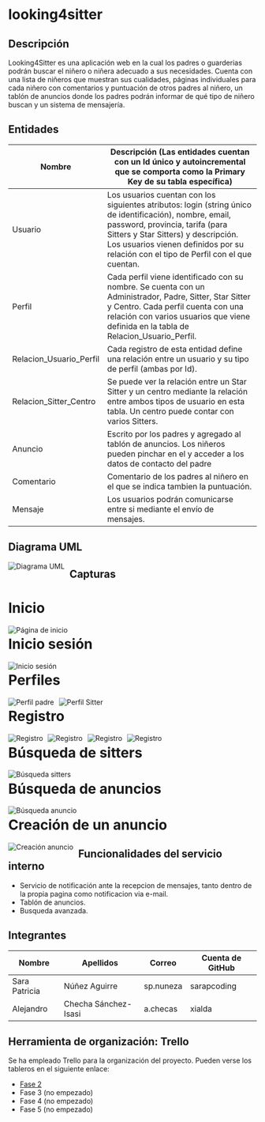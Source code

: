 # looking4sitter

## Descripción
Looking4Sitter es una aplicación web en la cual los padres o guarderias podrán buscar el niñero o niñera adecuado a sus necesidades. Cuenta con una lista de niñeros que muestran sus cualidades, páginas individuales para cada niñero con comentarios y puntuación de otros padres al niñero, un tablón de anuncios donde los padres podrán informar de qué tipo de niñero buscan y un sistema de mensajería.

## Entidades

Nombre | Descripción (Las entidades cuentan con un Id único y autoincremental que se comporta como la Primary Key de su tabla específica)
------- | -------
Usuario | Los usuarios cuentan con los siguientes atributos: login (string único de identificación), nombre, email, password, provincia, tarifa (para Sitters y Star Sitters) y descripción. Los usuarios vienen definidos por su relación con el tipo de Perfil con el que cuentan.
Perfil | Cada perfil viene identificado con su nombre. Se cuenta con un Administrador, Padre, Sitter, Star Sitter y Centro. Cada perfil cuenta con una relación con varios usuarios que viene definida en la tabla de Relacion_Usuario_Perfil.
Relacion_Usuario_Perfil | Cada registro de esta entidad define una relación entre un usuario y su tipo de perfil (ambas por Id).
Relacion_Sitter_Centro | Se puede ver la relación entre un Star Sitter y un centro mediante la relación entre ambos tipos de usuario en esta tabla. Un centro puede contar con varios Sitters.
Anuncio | Escrito por los padres y agregado al tablón de anuncios. Los niñeros pueden pinchar en el y acceder a los datos de contacto del padre
Comentario | Comentario de los padres al niñero en el que se indica tambien la puntuación.
Mensaje | Los usuarios podrán comunicarse entre si mediante el envío de mensajes.

## Diagrama UML
<img src="https://github.com/sarapcoding/looking4sitter/blob/master/diagramaUML.PNG"
     alt="Diagrama UML"
     style="float: left; margin-right: 10px;" />

## Capturas
# Inicio
<img src="https://github.com/sarapcoding/looking4sitter/blob/master/welcome.PNG"
     alt="Página de inicio"
     style="float: left; margin-right: 10px;" />
     
# Inicio sesión
<img src="https://github.com/sarapcoding/looking4sitter/blob/master/inicio_padre.PNG"
     alt="Inicio sesión"
     style="float: left; margin-right: 10px;" />
     
# Perfiles
<img src="https://github.com/sarapcoding/looking4sitter/blob/master/perfil_padre.PNG"
     alt="Perfil padre"
     style="float: left; margin-right: 10px;" />

<img src="https://github.com/sarapcoding/looking4sitter/blob/master/perfil_sitter.PNG"
     alt="Perfil Sitter"
     style="float: left; margin-right: 10px;" />


# Registro
<img src="https://github.com/sarapcoding/looking4sitter/blob/master/registro_1.PNG"
     alt="Registro"
     style="float: left; margin-right: 10px;" />
     
     
 <img src="https://github.com/sarapcoding/looking4sitter/blob/master/registro_2.PNG"
     alt="Registro"
     style="float: left; margin-right: 10px;" />
     
<img src="https://github.com/sarapcoding/looking4sitter/blob/master/registro_3.PNG"
     alt="Registro"
     style="float: left; margin-right: 10px;" />
     
<img src="https://github.com/sarapcoding/looking4sitter/blob/master/registro_4.PNG"
     alt="Registro"
     style="float: left; margin-right: 10px;" />



# Búsqueda de sitters
<img src="https://github.com/sarapcoding/looking4sitter/blob/master/busqueda_sitters.PNG"
     alt="Búsqueda sitters"
     style="float: left; margin-right: 10px;" />

# Búsqueda de anuncios
<img src="https://github.com/sarapcoding/looking4sitter/blob/master/busqueda_anuncio.PNG"
     alt="Búsqueda anuncio"
     style="float: left; margin-right: 10px;" />

# Creación de un anuncio
<img src="https://github.com/sarapcoding/looking4sitter/blob/master/anuncio_creado.PNG"
     alt="Creación anuncio"
     style="float: left; margin-right: 10px;" />


## Funcionalidades del servicio interno
- Servicio de notificación ante la recepcion de mensajes, tanto dentro de la propia pagina como notificacion via e-mail.
- Tablón de anuncios.
- Busqueda avanzada.
## Integrantes

Nombre | Apellidos | Correo | Cuenta de GitHub
------- | ------- | ------- | -------
Sara Patricia | Núñez Aguirre | sp.nuneza | sarapcoding
Alejandro | Checha Sánchez-Isasi | a.checas | xialda

## Herramienta de organización: Trello
Se ha empleado Trello para la organización del proyecto. Pueden verse los tableros en el siguiente enlace:
* [Fase 2](https://trello.com/b/qOFdWSJC)
* Fase 3 (no empezado)
* Fase 4 (no empezado)
* Fase 5 (no empezado)
